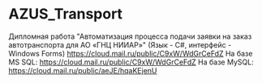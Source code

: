 # AZUS_Transport
Дипломная работа "Автоматизация процесса подачи заявки на заказ автотранспорта для AO «ГНЦ НИИАР»" (Язык - С#, интерфейс - Windows Forms)
https://cloud.mail.ru/public/C9xW/WdGrCeFdZ
На базе MS SQL: https://cloud.mail.ru/public/C9xW/WdGrCeFdZ
На базе MySQL: https://cloud.mail.ru/public/aeJE/hqaKEjenU
